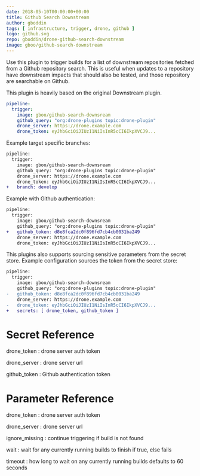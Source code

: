 ```yaml
---
date: 2018-05-10T00:00:00+00:00
title: Github Search Downstream
author: gboddin
tags: [ infrastructure, trigger, drone, github ]
logo: github.svg
repo: gboddin/drone-github-search-downstream
image: gboo/github-search-downstream
---
```


Use this plugin to trigger builds for a list of downstream repositories fetched
from a Github repository search. This is useful when updates to a repository 
have downstream impacts that should also be tested, and those repository are
searchable on Github.

This plugin is heavily based on the original Downstream plugin.

```yaml
pipeline:
  trigger:
    image: gboo/github-search-downsream
    github_query: "org:drone-plugins topic:drone-plugin"
    drone_server: https://drone.example.com
    drone_token: eyJhbGciOiJIUzI1NiIsInR5cCI6IkpXVCJ9...
```

Example target specific branches:

```diff
pipeline:
  trigger:
    image: gboo/github-search-downsream
    github_query: "org:drone-plugins topic:drone-plugin"
    drone_server: https://drone.example.com
    drone_token: eyJhbGciOiJIUzI1NiIsInR5cCI6IkpXVCJ9...
+   branch: develop
```

Example with Github authentication:

```diff
pipeline:
  trigger:
    image: gboo/github-search-downsream
    github_query: "org:drone-plugins topic:drone-plugin"
+   github_token: d8e8fca2dc0f896fd7cb4cb0031ba249
    drone_server: https://drone.example.com
    drone_token: eyJhbGciOiJIUzI1NiIsInR5cCI6IkpXVCJ9...
```

This plugins also supports sourcing sensitive parameters from the secret store. Example configuration sources the token from the secret store:

```diff
pipeline:
  trigger:
    image: gboo/github-search-downsream
    github_query: "org:drone-plugins topic:drone-plugin"
-   github_token: d8e8fca2dc0f896fd7cb4cb0031ba249
    drone_server: https://drone.example.com
-   drone_token: eyJhbGciOiJIUzI1NiIsInR5cCI6IkpXVCJ9...
+   secrets: [ drone_token, github_token ]
```

# Secret Reference

drone_token
: drone server auth token

drone_server
: drone server url

github_token
: Github authentication token

# Parameter Reference

drone_token
: drone server auth token

drone_server
: drone server url

ignore_missing
: continue triggering if build is not found

wait
: wait for any currently running builds to finish if true, else fails

timeout
: how long to wait on any currently running builds defaults to 60 seconds

